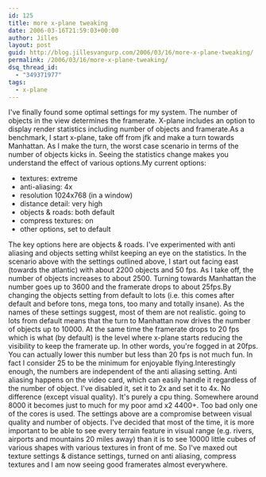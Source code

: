 ```yaml
---
id: 125
title: more x-plane tweaking
date: 2006-03-16T21:59:03+00:00
author: Jilles
layout: post
guid: http://blog.jillesvangurp.com/2006/03/16/more-x-plane-tweaking/
permalink: /2006/03/16/more-x-plane-tweaking/
dsq_thread_id:
  - "349371977"
tags:
  - x-plane
---
```

I've finally found some optimal settings for my system. The number of objects in the view determines the framerate. X-plane includes an option to display render statistics including number of objects and framerate.As a benchmark, I start x-plane, take off from jfk and make a turn towards Manhattan. As I make the turn, the worst case scenario in terms of the number of objects kicks in. Seeing the statistics change makes you understand the effect of various options.My current options: 

- textures: extreme
- anti-aliasing: 4x
- resolution 1024x768 (in a window)
- distance detail: very high
- objects &amp; roads: both default
- compress textures: on 
- other options, set to default

The key options here are objects &amp; roads. I've experimented with anti aliasing and objects setting whilst keeping an eye on the statistics. In the scenario above with the settings outlined above, I start out facing east (towards the atlantic) with about 2200 objects and 50 fps. As I take off, the number of objects increases to about 2500. Turning towards Manhattan the number goes up to 3600 and the framerate drops to about 25fps.By changing the objects setting from default to lots (i.e. this comes after default and before tons, mega tons, too many and totally insane). As the names of these settings suggest, most of them are not realistic. going to lots from default means that the turn to Manhattan now drives the number of objects up to 10000. At the same time the framerate drops to 20 fps which is what (by default) is the level where x-plane starts reducing the visibility to keep the framerate up. In other words, you're fogged in at 20fps. You can actually lower this number but less than 20 fps is not much fun. In fact I consider 25 to be the minimum for enjoyable flying.Interestingly enough, the numbers are independent of the anti aliasing setting. Anti aliasing happens on the video card, which can easily handle it regardless of the number of object. I've disabled it, set it to 2x and set it to 4x. No difference (except visual quality). It's purely a cpu thing. Somewhere around 8000 it becomes just to much for my poor amd x2 4400+. Too bad only one of the cores is used. The settings above are a compromise between visual quality and number of objects. I've decided that most of the time, it is more important to be able to see every terrain feature in visual range (e.g. rivers, airports and mountains 20 miles away) than it is to see 10000 little cubes of various shapes with various textures in front of me. So I've maxed out texture settings &amp; distance settings, turned on anti aliasing, compress textures and I am now seeing good framerates almost everywhere. 